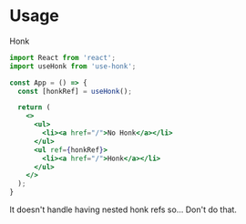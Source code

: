 # Usage

Honk

```jsx
import React from 'react';
import useHonk from 'use-honk';

const App = () => {
  const [honkRef] = useHonk();

  return (
    <>
      <ul>
        <li><a href="/">No Honk</a></li>
      </ul>
      <ul ref={honkRef}>
        <li><a href="/">Honk</a></li>
      </ul>
    </>
  );
}
```

It doesn't handle having nested honk refs so... Don't do that.
